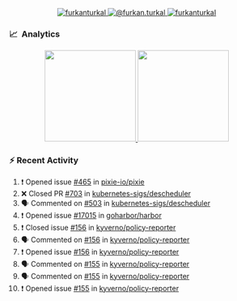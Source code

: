 <p align="center">
  <a href="https://linkedin.com/in/furkanturkal" target="blank">
    <img src="https://img.shields.io/badge/linkedin-%230077B5.svg?&style=for-the-badge&logo=linkedin&logoColor=white" alt="furkanturkal" />
  </a>
  <a href="https://medium.com/@furkan.turkal" target="blank">
    <img src="https://img.shields.io/badge/medium-%2312100E.svg?&style=for-the-badge&logo=medium&logoColor=white" alt="@furkan.turkal" />
  </a>
  <a href="https://twitter.com/furkanturkaI" target="blank">
    <img src="https://img.shields.io/badge/Twitter-1DA1F2?style=for-the-badge&logo=twitter&logoColor=white" alt="furkanturkaI" />
  </a>
</p>

### 📈 &nbsp;Analytics

<p align="center">
  <a href="https://coderstats.net/github/#Dentrax">
    <img height="180em" src="https://github-readme-stats-eight-theta.vercel.app/api?username=Dentrax&show_icons=true&theme=algolia&include_all_commits=true&count_private=true&line_height=26"/>
    <img height="180em" src="https://github-readme-stats-eight-theta.vercel.app/api/top-langs/?username=Dentrax&layout=compact&langs_count=8&theme=algolia&line_height=26"/>
  </a>
</p>

### :zap: Recent Activity

<!--START_SECTION:activity-->
1. ❗️ Opened issue [#465](https://github.com/pixie-io/pixie/issues/465) in [pixie-io/pixie](https://github.com/pixie-io/pixie)
2. ❌ Closed PR [#703](https://github.com/kubernetes-sigs/descheduler/pull/703) in [kubernetes-sigs/descheduler](https://github.com/kubernetes-sigs/descheduler)
3. 🗣 Commented on [#503](https://github.com/kubernetes-sigs/descheduler/issues/503) in [kubernetes-sigs/descheduler](https://github.com/kubernetes-sigs/descheduler)
4. ❗️ Opened issue [#17015](https://github.com/goharbor/harbor/issues/17015) in [goharbor/harbor](https://github.com/goharbor/harbor)
5. ❗️ Closed issue [#156](https://github.com/kyverno/policy-reporter/issues/156) in [kyverno/policy-reporter](https://github.com/kyverno/policy-reporter)
6. 🗣 Commented on [#156](https://github.com/kyverno/policy-reporter/issues/156) in [kyverno/policy-reporter](https://github.com/kyverno/policy-reporter)
7. ❗️ Opened issue [#156](https://github.com/kyverno/policy-reporter/issues/156) in [kyverno/policy-reporter](https://github.com/kyverno/policy-reporter)
8. 🗣 Commented on [#155](https://github.com/kyverno/policy-reporter/issues/155) in [kyverno/policy-reporter](https://github.com/kyverno/policy-reporter)
9. 🗣 Commented on [#155](https://github.com/kyverno/policy-reporter/issues/155) in [kyverno/policy-reporter](https://github.com/kyverno/policy-reporter)
10. ❗️ Opened issue [#155](https://github.com/kyverno/policy-reporter/issues/155) in [kyverno/policy-reporter](https://github.com/kyverno/policy-reporter)
<!--END_SECTION:activity-->
